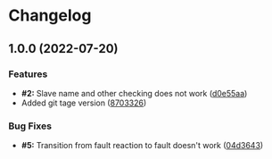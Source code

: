 # Changelog

## 1.0.0 (2022-07-20)


### Features

* **#2:** Slave name and other checking does not work ([d0e55aa](https://github.com/glowbuzzer/gbem/commit/d0e55aaaea74223821dd00c245bba21c7bf607e7))
* Added git tage version ([8703326](https://github.com/glowbuzzer/gbem/commit/870332697e3a1a7300d0080e80e8a9fcbc163f11))


### Bug Fixes

* **#5:** Transition from fault reaction to fault doesn't work ([04d3643](https://github.com/glowbuzzer/gbem/commit/04d3643dc762eadaf86ab9dbe2d80648508f0f49))
